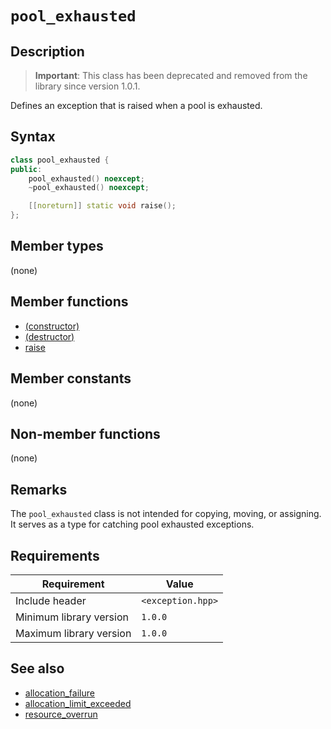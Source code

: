 # `pool_exhausted`

## Description

> **Important**: This class has been deprecated and removed from the library since version 1.0.1.

Defines an exception that is raised when a pool is exhausted.

## Syntax

```cpp
class pool_exhausted {
public:
    pool_exhausted() noexcept;
    ~pool_exhausted() noexcept;

    [[noreturn]] static void raise();
};
```

## Member types

(none)

## Member functions

- [(constructor)](pool_exhausted-ctor.md)
- [(destructor)](pool_exhausted-dtor.md)
- [raise](pool_exhausted-raise.md)

## Member constants

(none)

## Non-member functions

(none)

## Remarks

The `pool_exhausted` class is not intended for copying, moving, or assigning. It serves as a type for catching pool exhausted exceptions.

## Requirements

| Requirement             | Value             |
|-------------------------|-------------------|
| Include header          | `<exception.hpp>` |
| Minimum library version | `1.0.0`           |
| Maximum library version | `1.0.0`           |

## See also

- [allocation_failure](allocation_failure.md)
- [allocation_limit_exceeded](allocation_limit_exceeded.md)
- [resource_overrun](resource_overrun.md)